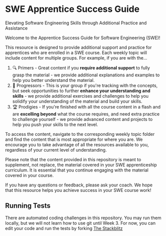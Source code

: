 # SWE Apprentice Success Guide
Elevating Software Engineering Skills through Additional Practice and Assistance

Welcome to the Apprentice Success Guide for Software Engineering (SWE)!

This resource is designed to provide additional support and practice for apprentices who are enrolled in a SWE course. Each weekly topic will include content for multiple groups. For example, if you are with the...

1. 🔍 Primers - Great content if you **require additional support** to fully grasp the material - we provide additional explanations and examples to help you better understand the material.
2. 🚀 Progressors - This is your group if you're tracking with the concepts, but seek opportunities to further **enhance your understanding and skills** - we provide additional exercises and challenges to help you solidify your understanding of the material and build your skills.
3. 🏆 Prodigies - If you're finished with all the course content in a flash and are **excelling beyond** what the course requires, and need extra practice to challenge yourself - we provide advanced content and projects to help you push your skills to the next level.

To access the content, navigate to the corresponding weekly topic folder and find the content that is most appropriate for where you are. We encourage you to take advantage of all the resources available to you, regardless of your current level of understanding.

Please note that the content provided in this repository is meant to supplement, not replace, the material covered in your SWE apprenticeship curriculum. It is essential that you continue engaging with the material covered in your course.

If you have any questions or feedback, please ask your coach. We hope that this resource helps you achieve success in your SWE course work!

## Running Tests
There are automated coding challenges in this repository. You may run them locally, but we will not learn how to use git until Week 3. For now, you can edit your code and run the tests by forking [The Stackblitz](https://stackblitz.com/edit/node-fxg5uf?file=package.json,README.md)
